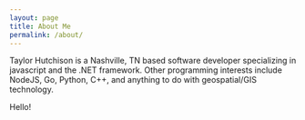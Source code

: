 ```yaml
---
layout: page
title: About Me
permalink: /about/
---
```


Taylor Hutchison is a Nashville, TN based software developer specializing in javascript and the .NET framework. Other programming interests include NodeJS, Go, Python, C++, and anything to do with geospatial/GIS technology.

Hello!